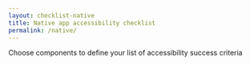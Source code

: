 ```yaml
---
layout: checklist-native
title: Native app accessibility checklist
permalink: /native/
---
```


Choose components to define your list of accessibility success criteria

